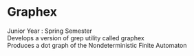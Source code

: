 # Graphex
Junior Year : Spring Semester </br>
Develops a version of grep utility called graphex</br>
Produces a dot graph of the Nondeterministic Finite Automaton
